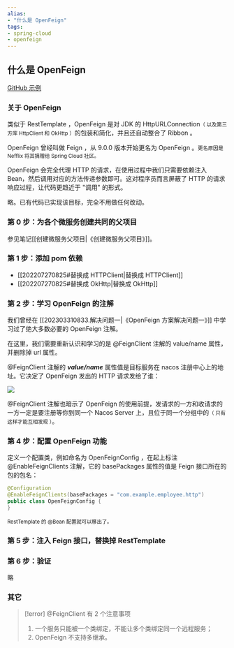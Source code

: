 ```yaml
---
alias: 
- "什么是 OpenFeign"
tags: 
- spring-cloud
- openfeign
---
```


## 什么是 OpenFeign

[GitHub 示例](https://github.com/hemiao3000/spring-cloud-openfeign-sample-parent.git)

### 关于 OpenFeign

类似于 RestTemplate ，OpenFeign 是对 JDK 的 HttpURLConnection<small>（ 以及第三方库 HttpClient 和 OkHttp ）</small>的包装和简化，并且还自动整合了 Ribbon 。

OpenFeign 曾经叫做 Feign ，从 9.0.0 版本开始更名为 OpenFeign 。<small>更名原因是 Nefflix 将其捐赠给 Spring Cloud 社区。</small>

OpenFeign 会完全代理 HTTP 的请求，在使用过程中我们只需要依赖注入 Bean，然后调用对应的方法传递参数即可。这对程序员而言屏蔽了 HTTP 的请求响应过程，让代码更趋近于 "调用" 的形式。

略。已有代码已实现该目标，完全不用做任何改动。

### 第 0 步：为各个微服务创建共同的父项目

参见笔记[[创建微服务父项目|《创建微服务父项目》]]。

### 第 1 步：添加 pom 依赖

- [[202207270825#替换成 HTTPClient|替换成 HTTPClient]]
- [[202207270825#替换成 OkHttp|替换成 OkHttp]] 

### 第 2 步：学习 OpenFeign 的注解

我们曾经在 [[202303310833.解决问题一|《OpenFeign 方案解决问题一》]] 中学习过了绝大多数必要的 OpenFeign 注解。

在这里，我们需要重新认识和学习的是 @FeignClient 注解的 value/name 属性，并删除掉 url 属性。


@FeignClient 注解的 ***value/name*** 属性值是目标服务在 nacos 注册中心上的地址。它决定了 OpenFeign 发出的 HTTP 请求发给了谁：

![](https://woniumd.oss-cn-hangzhou.aliyuncs.com/java/hemiao/20220923134550.png)


@FeignClient 注解也暗示了 OpenFeign 的使用前提，发请求的一方和收请求的一方一定是要注册等你到同一个 Nacos Server 上，且位于同一个分组中的<small>（ 只有这样才能互相发现 ）</small>。


### 第 4 步：配置 OpenFeign 功能

定义一个配置类，例如命名为 OpenFeignConfig ，在起上标注 @EnableFeignClients 注解，它的 basePackages 属性的值是 Feign 接口所在的包的包名：

```java
@Configuration  
@EnableFeignClients(basePackages = "com.example.employee.http")  
public class OpenFeignConfig {  
}
```

<small>RestTemplate 的 @Bean 配置就可以移出了。</small>

### 第 5 步：注入 Feign 接口，替换掉 RestTemplate

### 第 6 步：验证

略

### 其它


> [!error] @FeignClient 有 2 个注意事项
> 1.  一个服务只能被一个类绑定，不能让多个类绑定同一个远程服务；
> 2. OpenFeign 不支持多继承。
